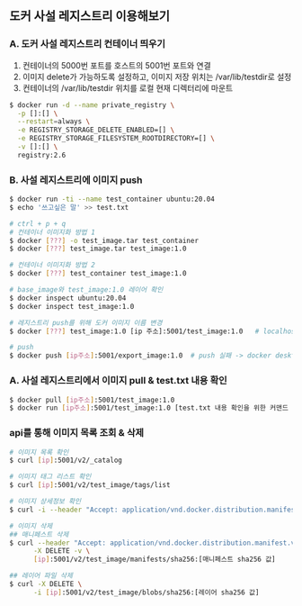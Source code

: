 ## 도커 사설 레지스트리 이용해보기

### A. 도커 사설 레지스트리 컨테이너 띄우기
1. 컨테이너의 5000번 포트를 호스트의 5001번 포트와 연결
2. 이미지 delete가 가능하도록 설정하고, 이미지 저장 위치는 /var/lib/testdir로 설정
3. 컨테이너의 /var/lib/testdir 위치를 로컬 현재 디렉터리에 마운트

```sh
$ docker run -d --name private_registry \
  -p []:[] \
  --restart=always \
  -e REGISTRY_STORAGE_DELETE_ENABLED=[] \
  -e REGISTRY_STORAGE_FILESYSTEM_ROOTDIRECTORY=[] \
  -v []:[] \
  registry:2.6

```

### B. 사설 레지스트리에 이미지 push
```sh
$ docker run -ti --name test_container ubuntu:20.04
$ echo '쓰고싶은 말' >> test.txt

# ctrl + p + q
# 컨테이너 이미지화 방법 1
$ docker [???] -o test_image.tar test_container
$ docker [???] test_image.tar test_image:1.0

# 컨테이너 이미지화 방법 2
$ docker [???] test_container test_image:1.0

# base_image와 test_image:1.0 레이어 확인
$ docker inspect ubuntu:20.04
$ docker inspect test_image:1.0

# 레지스트리 push를 위해 도커 이미지 이름 변경
$ docker [???] test_image:1.0 [ip 주소]:5001/test_image:1.0   # localhost

# push
$ docker push [ip주소]:5001/export_image:1.0  # push 실패 -> docker desktop에서 설정 바꾸기
```

### A. 사설 레지스트리에서 이미지 pull & test.txt 내용 확인
```sh
$ docker pull [ip주소]:5001/test_image:1.0
$ docker run [ip주소]:5001/test_image:1.0 [test.txt 내용 확인을 위한 커맨드 작성]
```

### api를 통해 이미지 목록 조회 & 삭제
```sh
# 이미지 목록 확인
$ curl [ip]:5001/v2/_catalog

# 이미지 태그 리스트 확인
$ curl [ip]:5001/v2/test_image/tags/list

# 이미지 상세정보 확인
$ curl -i --header "Accept: application/vnd.docker.distribution.manifest.v2+json" [ip]:5001/v2/test_image/manifests/1.0

# 이미지 삭제
## 매니페스트 삭제
$ curl --header "Accept: application/vnd.docker.distribution.manifest.v2+json" \
      -X DELETE -v \
      [ip]:5001/v2/test_image/manifests/sha256:[매니페스트 sha256 값]

## 레이어 파일 삭제
$ curl -X DELETE \
      -i [ip]:5001/v2/test_image/blobs/sha256:[레이어 sha256 값]
```